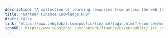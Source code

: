 ```yaml
---
description: "A collection of learning resources from across the web to help you skill up while at home"
title: "Gartner Finance Knowledge Hub"
draft: false
link: "https://www.cebglobal.com/public/finance/login.html?resource=/member/finance/events-and-training/finance-knowledge-hub.html%3f%25253freferrerTitle=Finance%25252520Knowledge%25252520Hub"
iconURL: https://www.cebglobal.com/content/finance/us/en/public/_jcr_content/content-top/header.img.png/1533587234894.png
---
```

